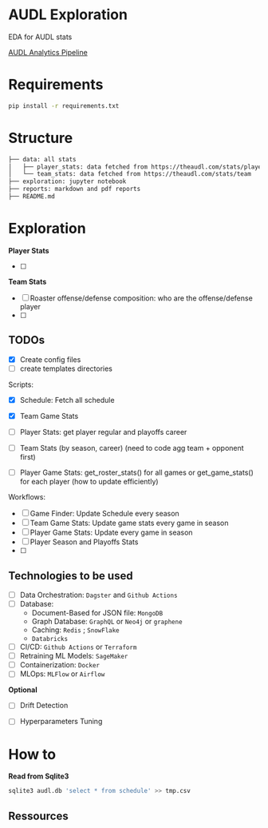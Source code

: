 # AUDL Exploration

EDA for AUDL stats

[AUDL Analytics Pipeline](https://docs.google.com/drawings/d/1IdWRcp2mRWDZX7EwqnIUUZ3jFeHZ4ynZm599IL8uahc/edit)


# Requirements

```bash
pip install -r requirements.txt
```

# Structure

```markdown
├── data: all stats
│   ├── player_stats: data fetched from https://theaudl.com/stats/player-stats
│   └── team_stats: data fetched from https://theaudl.com/stats/team
├── exploration: jupyter notebook
├── reports: markdown and pdf reports 
├── README.md
```

# Exploration


**Player Stats**

- [ ] 


**Team Stats**

- [ ] Roaster offense/defense composition: who are the offense/defense player
- [ ] 


## TODOs

- [X] Create config files
- [ ] create templates directories

Scripts:
- [X] Schedule: Fetch all schedule
- [X] Team Game Stats
- [ ] Player Stats: get player regular and playoffs career
- [ ] Team Stats (by season, career) (need to code agg team + opponent first)
- [ ] Player Game Stats: get_roster_stats() for all games or get_game_stats() for 
      each player (how to update efficiently)


Workflows:
- [ ] Game Finder: Update Schedule every season
- [ ] Team Game Stats: Update game stats every game in season
- [ ] Player Game Stats: Update every game in season
- [ ] Player Season and Playoffs Stats
- [ ] 

## Technologies to be used

- [ ] Data Orchestration: `Dagster` and `Github Actions`
- [ ] Database: 
	* Document-Based for JSON file: `MongoDB`
	* Graph Database: `GraphQL` or `Neo4j` or `graphene`
	* Caching: `Redis` ; `SnowFlake`
	* `Databricks`
- [ ] CI/CD: `Github Actions` or `Terraform`
- [ ] Retraining ML Models: `SageMaker`
- [ ] Containerization: `Docker`
- [ ] MLOps: `MLFlow` or `Airflow`

**Optional**

- [ ] Drift Detection
- [ ] Hyperparameters Tuning


# How to

**Read from Sqlite3**

```bash
sqlite3 audl.db 'select * from schedule' >> tmp.csv
```



## Ressources

